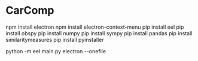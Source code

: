 # CarComp

npm install electron
npm install electron-context-menu
pip install eel
pip install obspy
pip install numpy
pip install sympy
pip install pandas
pip install similaritymeasures
pip install pyinstaller

python -m eel main.py electron --onefile
